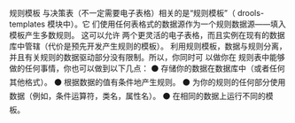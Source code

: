 规则模板
与决策表（不一定需要电子表格）相关的是“规则模板”（ drools-templates 模块中）。它
们使用任何表格式的数据源作为一个规则数据源——填入模板产生多数规则。 这可以允许
两个更灵活的电子表格，而且实例在现有的数据库中管辖（代价是预先开发产生规则的模板）。
利用规则模板，数据与规则分离，并且有关规则的数据驱动部分没有限制。所以，你同时可
以做你在
规则表中能够做的任何事情，你也可以做到以下几点：
⚫ 存储你的数据在数据库中（或者任何其他格式）。
⚫ 根据数据的值有条件地产生规则。
⚫ 为你的规则的任何部分使用数据（例如，条件运算符，类名，属性名）。
⚫ 在相同的数据上运行不同的模板。